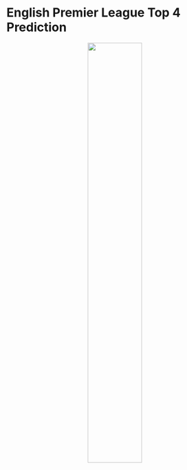 # English Premier League Top 4 Prediction
<p align="center">
    <img src="imgs/epl_logo.png" width="50%" height="50%">
</p>

